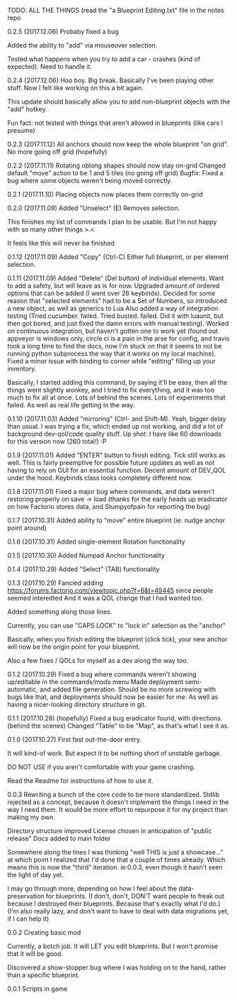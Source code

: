 TODO:
ALL THE THINGS (read the "a Blueprint Editing.txt" file in the notes repo

0.2.5 (2017.12.06)
Probaby fixed a bug

Added the ability to "add" via mouseover selection.

Tested what happens when you try to add a car - crashes (kind of expected). Need to handle it.

0.2.4 (2017.12.06)
Hoo boy. Big break. Basically I've been playing other stuff. Now I felt like working on this a bit again.

This update should basically allow you to add non-blueprint objects with the "add" hotkey.

Fun fact: not tested with things that aren't allowed in blueprints (like cars I presume)

0.2.3 (2017.11.12)
All anchors should now keep the whole blueprint "on grid". No more going off grid (hopefully)

0.2.2 (2017.11.11)
Rotating oblong shapes should now stay on-grid
Changed default "move" action to be 1 and 5 tiles (no going off grid)
Bugfix: Fixed a bug where some objects weren't being moved correctly.

0.2.1 (2017.11.10)
Placing objects now places them correctly on-grid

0.2.0 (2017.11.09)
Added "Unselect" (E)
Removes selection.

This finishes my list of commands I plan to be usable. But I'm not happy with so many other things >.<

It feels like this will never be finished

0.1.12 (2017.11.09)
Added "Copy" (Ctrl-C)
Either full blueprint, or per element selection.

0.1.11 (2017.11.09)
Added "Delete" (Del button) of individual elements. Want to add a safety, but will leave as is for now.
Upgraded amount of ordered options that can be added (I went over 26 keybinds).
Decided for some reason that "selected elements" had to be a Set of Numbers, so introduced a new
    object, as well as generics to Lua
Also added a way of integration testing (Tried cucumber. failed. Tried busted. failed. 
    Did it with luaunit, but then got bored, and just fixed the damn errors with manual testing). 
Worked on continuous integration, but haven't gotten one to work yet (found out appveyor is windows
    only, circle ci is a pain in the arse for config, and travis took a long time to find the docs,
    now I'm stuck on that it seems to not be running python subprocess the way that it works
    on my local machine).
Fixed a minor issue with binding to corner while "editing" filling up your inventory.
    

Basically, I started adding this command, by saying it'll be easy, then all the things went slightly
    wonkey, and I tried to fix everything, and it was too much to fix all at once.
Lots of behind the scenes. 
Lots of experiments that failed. 
As well as real life getting in the way.

0.1.10 (2017.11.03)
Added "mirroring" (Ctrl- and Shift-M). Yeah, bigger delay than usual. I was trying a fix, which 
    ended up not working, and did a lot of background dev-qol/code quality stuff. 
    Up shot: I have like 60 downloads for this version now (260 total!) :P

0.1.9 (2017.11.01)
Added "ENTER" button to finish editing. Tick still works as well. This is fairly preemptive for possible future updates
	as well as not having to rely on GUI for an essential function.
Decent amount of DEV_QOL under the hood. Keybinds class looks completely different now.

0.1.8 (2017.11.01)
Fixed a major bug where commands, and data weren't restoring properly on save -> load
	(thanks for the early heads up eradicator on how Factorio stores data, and Stumpyofpain for reporting the bug)

0.1.7 (2017.10.31)
Added ability to "move" entire blueprint (ie: nudge anchor point around)

0.1.6 (2017.10.31)
Added single-element Rotation functionality

0.1.5 (2017.10.30)
Added Numpad Anchor functionality

0.1.4 (2017.10.29)
Added "Select" (TAB) functionality

0.1.3 (2017.10.29)
Fancied adding https://forums.factorio.com/viewtopic.php?f=6&t=49445 since people seemed interedted
And it was a QOL change that I had wanted too.

Added something along those lines.

Currently, you can use "CAPS LOCK" to "lock in" selection as the "anchor"

Basically, when you finish editing the blueprint (click tick), your new anchor will now be the origin
point for your blueprint.

Also a few fixes / QOLs for myself as a dev along the way too.

0.1.2 (2017.10.29)
Fixed a bug where commands weren't showing up/editable in the commands/mods menu
Made deployment semi-automatic, and added file generation. Should be no more screwing with bugs like that, 
    and deployments should now be easier for me. As well as having a nicer-looking directory structure in git.

0.1.1 (2017.10.28)
(hopefully) Fixed a bug eradicator found, with directions.
(behind the scenes) Changed "Table" to be "Map", as that's what I see it as.

0.1.0 (2017.10.27)
First fast out-the-door entry.

It will kind-of work. But expect it to be nothing short of unstable garbage.

DO NOT USE if you aren't comfortable with your game crashing.

Read the Readme for instructions of how to use it.

0.0.3
Rewriting a bunch of the core code to be more standardized. 
Stdlib rejected as a concept, because it doesn't implement the things I need in the way I need them.
It would be more effort to repurpose it for my project than making my own.

Directory structure improved
License chosen in anticipation of "public release"
Docs added to main folder

Somewhere along the lines I was thinking "well THIS is just a showcase..." at which point I realized that I'd done that a couple of times already.
Which means this is now the "third" iteration. ie:0.0.3, even though it hasn't seen the light of day yet.

I may go through more, depending on how I feel about the data-preservation for blueprints.
(I don't, don't, DON'T want people to freak out because I destroyed their blueprints. Because that's exactly what I'd do.)
(I'm also really lazy, and don't want to have to deal with data migrations yet, if I can help it)

0.0.2
Creating basic mod

Currently, a botch job. 
It will LET you edit blueprints. 
But I won't promise that it will be good.

Discovered a show-stopper bug where I was holding on to the hand, rather than a specific blueprint.

0.0.1
Scripts in game